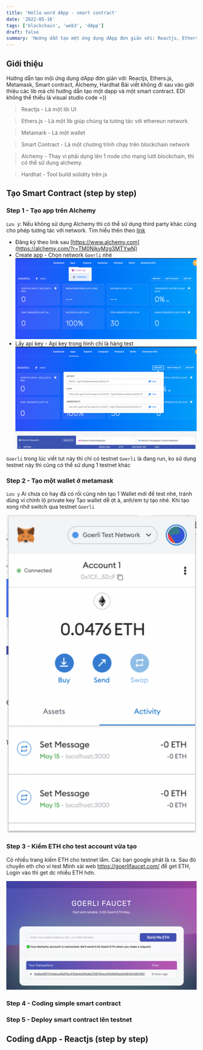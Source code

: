 ```yaml
---
title: 'Hello word dApp - smart contract'
date: '2022-05-16'
tags: ['blockchain', 'web3', 'dApp']
draft: false
summary: 'Hướng dẫn tạo một ứng dụng dApp đơn giản với: Reactjs, Ethers.js, Metamask, Smart contract, alchemy'
---
```


## Giới thiệu

Hướng dẫn tạo mội ứng dụng dApp đơn giản với: Reactjs, Ethers.js, Metamask, Smart contract, Alchemy, Hardhat
Bài viết không đi sau vào giới thiệu các lib mà chỉ hướng dẫn tạo một dapp và một smart contract. EDI không thể thiếu là visual studio code =))

> Reactjs - Là một lib UI

> Ethers.js - Là một lib giúp chúng ta tương tác với ethereun network

> Metamark - Là một wallet

> Smart Contract - Là một chương trình chạy trên blockchain network

> Alchemy - Thay vì phải dựng lên 1 node cho mạng lưới blockchain, thì có thể sử dụng alchemy.

> Hardhat - Tool build solidity trên js

## Tạo Smart Contract (step by step)

### Step 1 - Tạo app trên Alchemy

`Lưu ý`: Nếu không sử dụng Alchemy thì có thể sử dụng third party khác cũng cho phép tương tác với network. Tìm hiểu thên theo [link](https://docs.ethers.io/v5/api-keys/)

- Đăng ký theo link sau [https://www.alchemy.com](https://alchemy.com/?r=TM0NjkyMzg3MTYwN)
- Create app - Chọn network `Goerli` nhé
  ![Tạo app](https://raw.githubusercontent.com/hanhhn/hanhhoang.dev/master/public/images/simple-smart-contract-and-dapp/1.png)
- Lấy api key - Api key trong hình chỉ là hàng test
  ![Lấy api key](https://raw.githubusercontent.com/hanhhn/hanhhoang.dev/master/public/images/simple-smart-contract-and-dapp/2.png)

`Goerli` trong lúc viết tut này thì chỉ có testnet `Goerli` là đang run, ko sử dụng testnet này thì cũng có thể sử dụng 1 testnet khác

### Step 2 - Tạo một wallet ở metamask

`Lưu y` Ai chưa có hay đã có rồi cũng nên tạo 1 Wallet mới để test nhé, tránh dùng ví chính lộ private key
Tạo wallet dễ ợt à, anh/em tự tạo nhé. Khi tạo xong nhớ switch qua testnet `Goerli`

![switch qua testnet Goerli](https://raw.githubusercontent.com/hanhhn/hanhhoang.dev/master/public/images/simple-smart-contract-and-dapp/3.png)

### Step 3 - Kiếm ETH cho test account vừa tạo

Có nhiều trang kiếm ETH cho testnet lắm. Các bạn google phát là ra. Sau đó chuyển eth cho ví test
Mình xài web https://goerlifaucet.com/ để get ETH, Login vào thì get dc nhiều ETH hơn.

![get eth](https://raw.githubusercontent.com/hanhhn/hanhhoang.dev/master/public/images/simple-smart-contract-and-dapp/4.png)

### Step 4 - Coding simple smart contract

### Step 5 - Deploy smart contract lên testnet

## Coding dApp - Reactjs (step by step)

